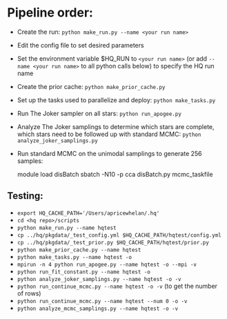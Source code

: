 # Pipeline order:

* Create the run: `python make_run.py --name <your run name>`
* Edit the config file to set desired parameters
* Set the environment variable $HQ_RUN to `<your run name>` (or add
  `--name <your run name>` to all python calls below) to specify the HQ run name
* Create the prior cache: `python make_prior_cache.py`
* Set up the tasks used to parallelize and deploy: `python make_tasks.py`
* Run The Joker sampler on all stars: `python run_apogee.py`
* Analyze The Joker samplings to determine which stars are complete, which stars
  need to be followed up with standard MCMC:
  `python analyze_joker_samplings.py`
* Run standard MCMC on the unimodal samplings to generate 256 samples:

    module load disBatch
    sbatch -N10 -p cca disBatch.py mcmc_taskfile




## Testing:

* `export HQ_CACHE_PATH='/Users/apricewhelan/.hq'`
* `cd <hq repo>/scripts`
* `python make_run.py --name hqtest`
* `cp ../hq/pkgdata/_test_config.yml $HQ_CACHE_PATH/hqtest/config.yml`
* `cp ../hq/pkgdata/_test_prior.py $HQ_CACHE_PATH/hqtest/prior.py`
* `python make_prior_cache.py --name hqtest`
* `python make_tasks.py --name hqtest -o`
* `mpirun -n 4 python run_apogee.py --name hqtest -o --mpi -v`
* `python run_fit_constant.py --name hqtest -o`
* `python analyze_joker_samplings.py --name hqtest -o -v`
* `python run_continue_mcmc.py --name hqtest -o -v` (to get the number of rows)
* `python run_continue_mcmc.py --name hqtest --num 0 -o -v`
* `python analyze_mcmc_samplings.py --name hqtest -o -v`
